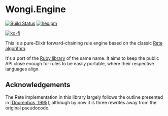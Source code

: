 # Wongi.Engine

[![Build Status](https://github.com/ulfurinn/wongi-engine-elixir/actions/workflows/test.yml/badge.svg)](https://github.com/ulfurinn/wongi-engine-elixir/actions/workflows/test.yml)
[![hex.pm](https://img.shields.io/hexpm/v/wongi_engine)](https://hex.pm/packages/wongi_engine)

[![ko-fi](https://ko-fi.com/img/githubbutton_sm.svg)](https://ko-fi.com/R6R0YVX79)

This is a pure-Elixir forward-chaining rule engine based on the classic [Rete algorithm](http://en.wikipedia.org/wiki/Rete_algorithm).

It's a port of the [Ruby library](https://github.com/ulfurinn/wongi-engine) of the same name. It aims to keep the public API close enough for rules to be easily portable, where their respective languages align.

## Acknowledgements

The Rete implementation in this library largely follows the outline presented in [\[Doorenbos, 1995\]](http://reports-archive.adm.cs.cmu.edu/anon/1995/CMU-CS-95-113.pdf), although by now it is three rewrites away from the original pseudocode.
